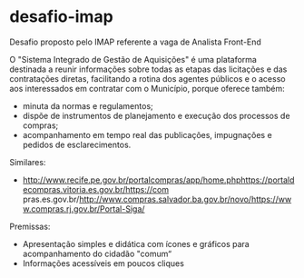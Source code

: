 # desafio-imap
Desafio proposto pelo IMAP referente a vaga de Analista Front-End

O "Sistema Integrado de Gestão de Aquisições" é uma plataforma destinada a reunir informações sobre todas as
etapas das licitações e das contratações diretas, facilitando a rotina dos agentes públicos e o acesso aos
interessados em contratar com o Município, porque oferece também:

- minuta da normas e regulamentos;
- dispõe de instrumentos de planejamento e execução dos processos de compras;
- acompanhamento em tempo real das publicações, impugnações e pedidos de esclarecimentos.

Similares:
- http://www.recife.pe.gov.br/portalcompras/app/home.phphttps://portaldecompras.vitoria.es.gov.br/https://com
pras.es.gov.br/http://www.compras.salvador.ba.gov.br/novo/https://www.compras.rj.gov.br/Portal-Siga/

Premissas:
- Apresentação simples e didática com ícones e gráficos para acompanhamento do cidadão "comum“
- Informações acessíveis em poucos cliques
